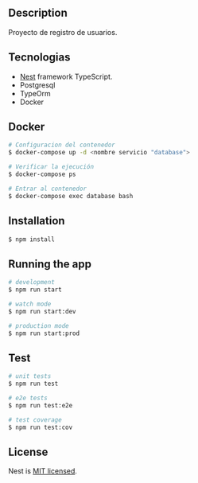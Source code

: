 ## Description

Proyecto de registro de usuarios.

## Tecnologias
- [Nest](https://github.com/nestjs/nest) framework TypeScript.
- Postgresql
- TypeOrm
- Docker

## Docker
```bash
# Configuracion del contenedor
$ docker-compose up -d <nombre servicio "database">

# Verificar la ejecución
$ docker-compose ps

# Entrar al contenedor
$ docker-compose exec database bash
```

## Installation

```bash
$ npm install
```

## Running the app

```bash
# development
$ npm run start

# watch mode
$ npm run start:dev

# production mode
$ npm run start:prod
```

## Test

```bash
# unit tests
$ npm run test

# e2e tests
$ npm run test:e2e

# test coverage
$ npm run test:cov
```

## License

  Nest is [MIT licensed](LICENSE).

